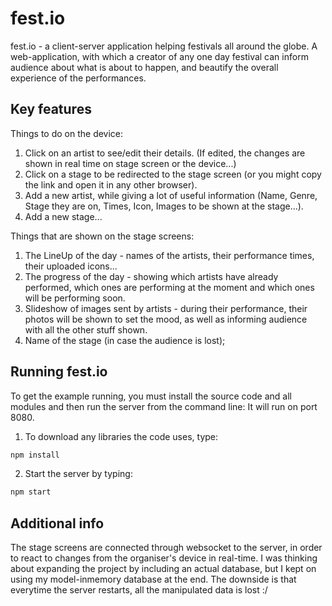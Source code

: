 # fest.io

fest.io - a client-server application helping festivals all around the globe.
A web-application, with which a creator of any one day festival can inform audience about what is about to happen, and beautify the overall experience of the performances.

Key features
------------
Things to do on the device:

1. Click on an artist to see/edit their details. (If edited, the changes are shown in real time on stage screen or the device...)
2. Click on a stage to be redirected to the stage screen (or you might copy the link and open it in any other browser).
3. Add a new artist, while giving a lot of useful information (Name, Genre, Stage they are on, Times, Icon, Images to be shown at the stage...).
4. Add a new stage...

Things that are shown on the stage screens:

1. The LineUp of the day - names of the artists, their performance times, their uploaded icons...
2. The progress of the day - showing which artists have already performed, which ones are performing at the moment and which ones will be performing soon.
3. Slideshow of images sent by artists - during their performance, their photos will be shown to set the mood, as well as informing audience with all the other stuff shown.
4. Name of the stage (in case the audience is lost);


Running fest.io
----------------

To get the example running, you must install the source code and all modules and then run the server from the command line:
It will run on port 8080.

1. To download any libraries the code uses, type:

  ```bash
  npm install
  ```

2. Start the server by typing:

  ```bash
  npm start
  ```

Additional info
---------------

The stage screens are connected through websocket to the server, in order to react to changes from the organiser's device in real-time.
I was thinking about expanding the project by including an actual database, but I kept on using my model-inmemory database at the end. The downside is that everytime the server restarts, all the manipulated data is lost :/